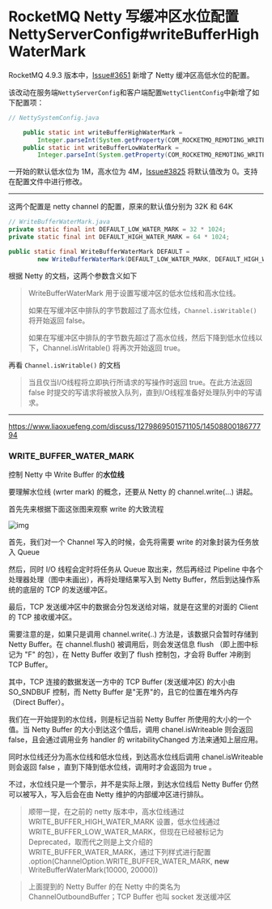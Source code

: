 # RocketMQ Netty 写缓冲区水位配置 NettyServerConfig#writeBufferHighWaterMark

RocketMQ 4.9.3 版本中，[Issue#3651](https://github.com/apache/rocketmq/issues/3651) 新增了 Netty 缓冲区高低水位的配置。

该改动在服务端`NettyServerConfig`和客户端配置`NettyClientConfig`中新增了如下配置项：

```java
// NettySystemConfig.java

    public static int writeBufferHighWaterMark =
        Integer.parseInt(System.getProperty(COM_ROCKETMQ_REMOTING_WRITE_BUFFER_HIGH_WATER_MARK_VALUE, "4194304"));//4M
    public static int writeBufferLowWaterMark =
        Integer.parseInt(System.getProperty(COM_ROCKETMQ_REMOTING_WRITE_BUFFER_LOW_WATER_MARK, "1048576")); //1MB
```

一开始的默认低水位为 1M，高水位为 4M，[Issue#3825](https://github.com/apache/rocketmq/issues/3825) 将默认值改为 0。支持在配置文件中进行修改。

---

这两个配置是 netty channel 的配置，原来的默认值分别为 32K 和 64K

```java
// WriteBufferWaterMark.java
private static final int DEFAULT_LOW_WATER_MARK = 32 * 1024;
private static final int DEFAULT_HIGH_WATER_MARK = 64 * 1024;

public static final WriteBufferWaterMark DEFAULT =
        new WriteBufferWaterMark(DEFAULT_LOW_WATER_MARK, DEFAULT_HIGH_WATER_MARK, false);
```

根据 Netty 的文档，这两个参数含义如下

> WriteBufferWaterMark 用于设置写缓冲区的低水位线和高水位线。 
>
> 如果在写缓冲区中排队的字节数超过了高水位线，`Channel.isWritable()` 将开始返回 false。 
>
> 如果在写缓冲区中排队的字节数先超过了高水位线，然后下降到低水位线以下，Channel.isWritable() 将再次开始返回 true。

再看 `Channel.isWritable()` 的文档

> 当且仅当I/O线程将立即执行所请求的写操作时返回 true。在此方法返回 false 时提交的写请求将被放入队列，直到I/O线程准备好处理队列中的写请求。

---

https://www.liaoxuefeng.com/discuss/1279869501571105/1450880018677794

### WRITE_BUFFER_WATER_MARK

控制 Netty 中 Write Buffer 的**水位线**

要理解水位线 (wrter mark) 的概念，还要从 Netty 的 channel.write(...) 讲起。

首先先来根据下面这张图来观察 write 的大致流程

![img](https://scarb-images.oss-cn-hangzhou.aliyuncs.com/img/202308061642878.png)

首先，我们对一个 Channel 写入的时候，会先将需要 write 的对象封装为任务放入 Queue

然后，同时 I/O 线程会定时将任务从 Queue 取出来，然后再经过 Pipeline 中各个处理器处理（图中未画出），再将处理结果写入到 Netty Buffer，然后到达操作系统的底层的 TCP 的发送缓冲区。

最后，TCP 发送缓冲区中的数据会分包发送给对端，就是在这里的对面的 Client 的 TCP 接收缓冲区。

需要注意的是，如果只是调用 channel.write(..) 方法是，该数据只会暂时存储到 Netty Buffer。在 channel.flush() 被调用后，则会发送信息 flush （即上图中标记为 "F" 的包），在 Netty Buffer 收到了 flush 控制包，才会将 Buffer 冲刷到 TCP Buffer。

其中，TCP 连接的数据发送一方中的 TCP Buffer (发送缓冲区) 的大小由 SO_SNDBUF 控制，而 Netty Buffer 是"无界"的，且它的位置在堆外内存（Direct Buffer）。

我们在一开始提到的水位线，则是标记当前 Netty Buffer 所使用的大小的一个值。当 Netty Buffer 的大小到达这个值后，调用 chanel.isWriteable 则会返回 false，且会通过调用业务 handler 的 writabilityChanged 方法来通知上层应用。

同时水位线还分为高水位线和低水位线，到达高水位线后调用 chanel.isWriteable 则会返回 false ，直到下降到低水位线，调用时才会返回为 true 。

不过，水位线只是一个警示，并不是实际上限，到达水位线后 Netty Buffer 仍然可以被写入，写入后会在由 Netty 维护的内部缓冲区进行排队。

> 顺带一提，在之前的 netty 版本中，高水位线通过 WRITE_BUFFER_HIGH_WATER_MARK 设置，低水位线通过 WRITE_BUFFER_LOW_WATER_MARK，但现在已经被标记为 Deprecated，取而代之则是上文介绍的 WRITE_BUFFER_WATER_MARK，通过下列样式进行配置 .option(ChannelOption.WRITE_BUFFER_WATER_MARK, **new** WriteBufferWaterMark(10000, 20000))

> 上面提到的 Netty Buffer 的在 Netty 中的类名为 ChannelOutboundBuffer；TCP Buffer 也叫 socket 发送缓冲区
